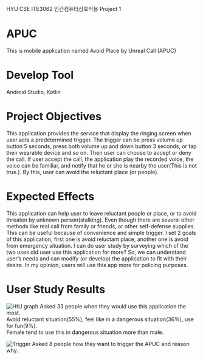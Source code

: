 HYU CSE ITE3062 인간컴퓨터상호작용 Project 1

# APUC
This is mobile application named Avoid Place by Unreal Call (APUC)

# Develop Tool
Android Studio, Kotlin

# Project Objectives
This application provides the service that display the ringing screen when user acts a predetermined trigger. The trigger can be press volume up button 5 seconds, press both volume up and down button 3 seconds, or tap their wearable device and so on. Then user can choose to accept or deny the call. If user accept the call, the application play the recorded voice, the voice can be familiar, and notify that he or she is nearby the user(This is not true.). By this, user can avoid the reluctant place (or people).

# Expected Effects
This application can help user to leave reluctant people or place, or to avoid threaten by unknown person(stalking). Even though there are several other methods like real call from family or friends, or other self-defense supplies. This can be useful because of convenience and simple trigger. I set 2 goals of this application, first one is avoid reluctant place, another one is avoid from emergency situation. I can do user study by surveying which of the two uses did user use this application for more? So, we can understand user’s needs and can modify (or develop) the application to fit with their desire. In my opinion, users will use this app more for policing purposes.

# User Study Results
![HtU graph](https://github.com/MangoManKR/-APUC/assets/122954096/643f5e3e-0392-4303-8e4e-25a038ff3607)
Asked 33 people when they would use this application the most.  
Avoid reluctant situation(55%), feel like in a dangerous situation(36%), use for fun(9%).  
Female tend to use this in dangerous situation more than male.

![Trigger](https://github.com/MangoManKR/-APUC/assets/122954096/9b2d3526-659d-4b3b-ac8a-49e757c8b718)
Asked 8 people how they want to trigger the APUC and reason why.  



